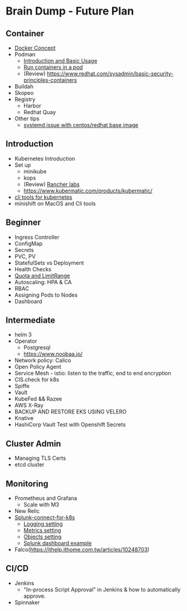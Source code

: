 Brain Dump - Future Plan
========================

Container
----------

- [Docker Concept](01-Container/Docker/Docker_concept.md)
- Podman
  - [Introduction and Basic Usage](01-Container/Podman/01_Concept.md)
  - [Run containers in a pod](01-Container/Podman/02_Run-container-in-pods.md)
  - (Review) https://www.redhat.com/sysadmin/basic-security-principles-containers
- Buildah
- Skopeo
- Registry
  - Harbor
  - Redhat Quay
- Other tips
  - [systemd issue with centos/redhat base image](01-Container/systemd-issue.md)

Introduction
------------

- Kubernetes Introduction
- Set up
  - minikube
  - kops
  - (Review) [Rancher labs](02-Introduction/Review_Rancherlab.md)
  - https://www.kubermatic.com/products/kubermatic/
- [cli tools for kubernetes](../blogs/05_Improve_Kubectl_Command_with_Krew.md)
- minishift on MacOS and Cli tools

Beginner
--------

- Ingress Controller
- ConfigMap
- Secrets
- PVC, PV
- StatefulSets vs Deployment
- Health Checks
- [Quota and LimitRange](03-Beginner/ResourceManage/quota.md)
- Autoscaling: HPA & CA
- RBAC
- Assigning Pods to Nodes
- Dashboard

Intermediate
------------

- helm 3
- Operator
  - Postgresql
  - https://www.noobaa.io/
- Network policy: Calico
- Open Policy Agent
- Service Mesh - istio: listen to the traffic, end to end encryption
- CIS.check for k8s
- Spiffe
- Vault
- KubeFed && Razee
- AWS X-Ray
- BACKUP AND RESTORE EKS USING VELERO
- Knative 
- HashiCorp Vault Test with Openshift Secrets

Cluster Admin
------------
- Managing TLS Certs
- etcd cluster


Monitoring
----------
- Prometheus and Grafana
  - Scale with M3
- New Relic
- [Splunk-connect-for-k8s](05-Monitoring/splunk-connect/01-introduction.md)
  - [Logging setting](05-Monitoring/splunk-connect/02-logging-setting.md)
  - [Metrics setting](05-Monitoring/splunk-connect/03-metrics-setting.md)
  - [Objects setting](05-Monitoring/splunk-connect/04-objects-setting.md)
  - [Splunk dashboard example](05-Monitoring/splunk-connect/05-splunk-dashboard.md)
- Falco(https://ithelp.ithome.com.tw/articles/10248703)

CI/CD
-----

- Jenkins
  - "In-process Script Approval" in Jenkins & how to automatically approve.
- Spinnaker

